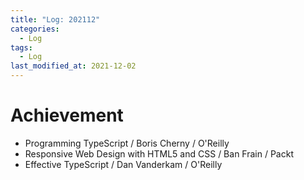 ```yaml
---
title: "Log: 202112"
categories:
  - Log
tags:
  - Log
last_modified_at: 2021-12-02
---
```


# Achievement

- Programming TypeScript / Boris Cherny / O'Reilly
- Responsive Web Design with HTML5 and CSS / Ban Frain / Packt
- Effective TypeScript / Dan Vanderkam / O'Reilly
